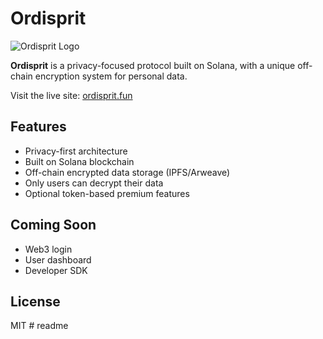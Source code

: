 # Ordisprit

![Ordisprit Logo](./logo.png)

**Ordisprit** is a privacy-focused protocol built on Solana, with a unique off-chain encryption system for personal data.

Visit the live site: [ordisprit.fun](https://ordisprit.fun)

## Features

- Privacy-first architecture  
- Built on Solana blockchain  
- Off-chain encrypted data storage (IPFS/Arweave)  
- Only users can decrypt their data  
- Optional token-based premium features  

## Coming Soon

- Web3 login  
- User dashboard  
- Developer SDK  

## License

MIT # readme

